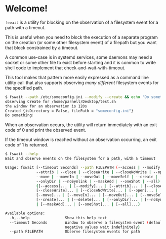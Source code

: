 # Welcome!
`fswait` is a utility for blocking on the observation of a filesystem event for
a path with a timeout.

This is useful when you need to block the execution of a separate program on the
creation (or some other filesystem event) of a filepath but you want that block
constrained by a timeout.

A common use-case is in systemd services, some daemons may need a socket or some
other file to exist before starting and it is common to write shell code to
implement that check-and-wait-with-timeout.

This tool makes that pattern more easily expressed as a command line utility
call that also supports observing _many different_ filesystem events for the
specified path.

```bash
$ fswait --path /etc/someconfig.ini --modify --create && echo 'Do something!'
observing Create for /home/parnell/Desktop/test.sh
the window for an observation is 120s
Created {isDirectory = False, filePath = "someconfig.ini"}
Do something!
```

When an observation occurs, the utility will return immediately with an exit
code of 0 and print the observed event.

If the timeout window is reached without an observation occurring, an exit code
of 1 is returned.

```bash
$ fswait --help
Wait and observe events on the filesystem for a path, with a timeout

Usage: fswait [--timeout Seconds] --path FILEPATH (--access | --modify |
              --attrib | --close | --closeWrite | --closeNoWrite | --open |
              --move | --moveIn | --moveOut | --moveSelf | --create | --delete |
              --onlyDir | --noSymlink | --maskAdd | --oneShot | --all)
              ([--access]... | [--modify]... | [--attrib]... | [--close]... |
              [--closeWrite]... | [--closeNoWrite]... | [--open]... |
              [--move]... | [--moveIn]... | [--moveOut]... | [--moveSelf]... |
              [--create]... | [--delete]... | [--onlyDir]... | [--noSymlink]...
              | [--maskAdd]... | [--oneShot]... | [--all]...)

Available options:
  -h,--help                Show this help text
  --timeout Seconds        Window to observe a filesystem event (default: 120s,
                           negative values wait indefinitely)
  --path FILEPATH          Observe filesystem events for path
```


